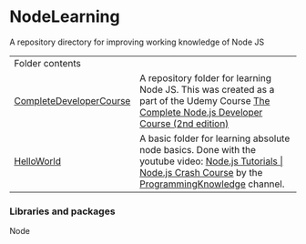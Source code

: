 # NodeLearning
A repository directory for improving working knowledge of Node JS

<table>
<tr>
<td colspan="2">
Folder contents
</td>
</tr>
<tr>
<td>
<a href="./CompleteDeveloperCourse">CompleteDeveloperCourse</a>
</td>
<td>
A repository folder for learning Node JS. This was created as a part of the Udemy Course <a href="https://www.udemy.com/the-complete-nodejs-developer-course-2/learn/v4/overview">The Complete Node.js Developer Course (2nd edition)</a>
</td>
</tr>
<tr>
<td>
<a href="./HelloWorld">HelloWorld</a>
</td>
<td>
A basic folder for learning absolute node basics. Done with the youtube video: <a href="https://www.youtube.com/watch?v=q-JVfek1fc0">Node.js Tutorials | Node.js Crash Course</a> by the <a href="https://www.youtube.com/channel/UCs6nmQViDpUw0nuIx9c_WvA">ProgrammingKnowledge</a> channel.
</td>
</tr>
<table>

<h3>Libraries and packages </h3>
<dl>
<dt>Node</dt>
</dl>
